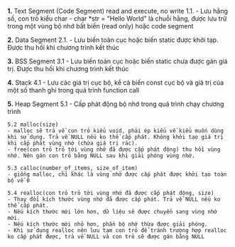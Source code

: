 **1.** Text Segment (Code Segment) read and execute, no write
    1.1.
    - Lưu hằng số, con trỏ kiểu char
    - char *str = "Hello World" là chuỗi hằng, được lưu trữ trong một vùng bộ nhớ bất biến (read only) hoặc code segment

**2.** Data Segment
    2.1.
    - Lưu biến toàn cục hoặc biến static được khởi tạp. Được thu hồi khi chương trình kết thúc

**3.** BSS Segment
    3.1
    - Lưu biến toàn cục hoặc biến static chưa được gán giá trị. Được thu hồi khi chương trình kết thúc

**4.** Stack
    4.1
    - Lưu các giá trị cục bộ, kể cả biến const cục bộ và giá trị của một số thanh ghi trong quá trình function call

**5.** Heap Segment
    5.1
    - Cấp phát động bộ nhớ trong quá trình chạy chương trình

    5.2 malloc(size)
    - malloc sẽ trả về con trỏ kiểu void, phải ép kiểu về kiểu muốn dùng khi sử dụng. Trả về NULL nếu ko thể cấp phát. Không khởi tạo giá trị khi cấp phát vùng nhớ (chứa giá trị rác).
    - free(con trỏ trỏ tới vùng nhớ đã được cấp phát động) thu hồi vùng nhớ. Nên gán con trỏ bằng NULL sau khi giải phóng vùng nhớ.

    5.3 calloc(number_of_items, size_of_item)
    - giống malloc, chỉ khác là vùng nhớ được cấp phát được khởi tạo toàn bộ về 0

    5.4 realloc(con trỏ trỏ tới vùng nhớ đã được cấp phát động, size)
    - Thay đổi kích thước vùng nhớ đã được cấp phát. Trả về NULL nếu ko thể cấp phát.
    - Nếu kích thước mới lớn hơn, dữ liệu sẽ được chuyển sang vùng nhớ mới.
    - Nếu kích thước mới nhỏ hơn, phần bộ nhớ thừa được giải phóng.
    - Khi sử dụng realloc nên lưu tạm con trỏ để tránh trường hợp realloc ko cấp phát được, trả về NULL và con trỏ sẽ được gán bằng NULL





